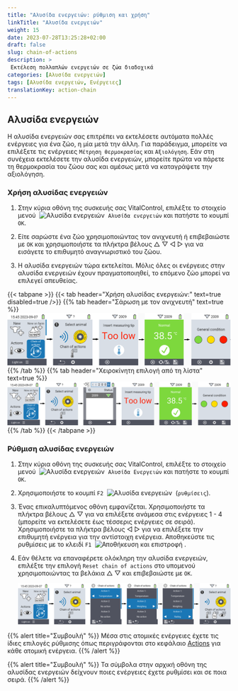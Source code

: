 ```yaml
---
title: "Αλυσίδα ενεργειών: ρύθμιση και χρήση"
linkTitle: "Αλυσίδα ενεργειών"
weight: 15
date: 2023-07-28T13:25:28+02:00
draft: false
slug: chain-of-actions
description: >
 Εκτέλεση πολλαπλών ενεργειών σε ζώα διαδοχικά
categories: [Αλυσίδα ενεργειών]
tags: [Αλυσίδα ενεργειών, Ενέργειες]
translationKey: action-chain
---
```

## Αλυσίδα ενεργειών

Η αλυσίδα ενεργειών σας επιτρέπει να εκτελέσετε αυτόματα πολλές ενέργειες για ένα ζώο, η μία μετά την άλλη. Για παράδειγμα, μπορείτε να επιλέξετε τις ενέργειες `Μέτρηση θερμοκρασίας` και `Αξιολόγηση`. Εάν στη συνέχεια εκτελέσετε την αλυσίδα ενεργειών, μπορείτε πρώτα να πάρετε τη θερμοκρασία του ζώου σας και αμέσως μετά να καταγράψετε την αξιολόγηση.

### Χρήση αλυσίδας ενεργειών

1. Στην κύρια οθόνη της συσκευής σας VitalControl, επιλέξτε το στοιχείο μενού &nbsp;<img src="/icons/actions/action-chain.svg" width="35" align="bottom" alt="Αλυσίδα ενεργειών" />&nbsp; `Αλυσίδα ενεργειών` και πατήστε το κουμπί `OK`.

2. Είτε σαρώστε ένα ζώο χρησιμοποιώντας τον ανιχνευτή ή επιβεβαιώστε με `OK` και χρησιμοποιήστε τα πλήκτρα βέλους △ ▽ ◁ ▷ για να εισάγετε το επιθυμητό αναγνωριστικό του ζώου.

3. Η αλυσίδα ενεργειών τώρα εκτελείται. Μόλις όλες οι ενέργειες στην αλυσίδα ενεργειών έχουν πραγματοποιηθεί, το επόμενο ζώο μπορεί να επιλεγεί απευθείας.

{{< tabpane >}}
{{< tab header="Χρήση αλυσίδας ενεργειών:" text=true disabled=true />}}
{{% tab header="Σάρωση με τον ανιχνευτή" text=true %}}
![VitalControl: Μενού αλυσίδας ενεργειών](images/chainofactions-scan.png "Αλυσίδα ενεργειών")
{{% /tab %}}
{{% tab header="Χειροκίνητη επιλογή από τη λίστα" text=true %}}
![VitalControl: Μενού αλυσίδας ενεργειών](images/chainofactions.png "Αλυσίδα ενεργειών")
{{% /tab %}}
{{< /tabpane >}}

### Ρύθμιση αλυσίδας ενεργειών

1. Στην κύρια οθόνη της συσκευής σας VitalControl, επιλέξτε το στοιχείο μενού &nbsp;<img src="/icons/actions/action-chain.svg" width="35" align="bottom" alt="Αλυσίδα ενεργειών" />&nbsp; `Αλυσίδα Ενεργειών` και πατήστε το κουμπί `OK`.

2. Χρησιμοποιήστε το κουμπί `F2` &nbsp;<img src="/icons/gear.svg" width="25" align="bottom" alt="Αλυσίδα ενεργειών" />&nbsp; (`ρυθμίσεις`).

3. Ένας επικαλυπτόμενος οθόνη εμφανίζεται. Χρησιμοποιήστε τα πλήκτρα βέλους △ ▽ για να επιλέξετε ανάμεσα στις ενέργειες 1 - 4 (μπορείτε να εκτελέσετε έως τέσσερις ενέργειες σε σειρά). Χρησιμοποιήστε τα πλήκτρα βέλους ◁ ▷ για να επιλέξετε την επιθυμητή ενέργεια για την αντίστοιχη ενέργεια. Αποθηκεύστε τις ρυθμίσεις με το κλειδί `F1` &nbsp;<img src="/icons/footer/save_exit.svg" width="65" align="bottom" alt="Αποθήκευση και επιστροφή" />&nbsp;.

4. Εάν θέλετε να επαναφέρετε ολόκληρη την αλυσίδα ενεργειών, επιλέξτε την επιλογή `Reset chain of actions` στο υπομενού χρησιμοποιώντας τα βελάκια △ ▽ και επιβεβαιώστε με `OK`.

    ![VitalControl: Menu chain of actions](images/setchainofactions.png "Set chain of actions")

{{% alert title="Συμβουλή" %}}
Μέσα στις ατομικές ενέργειες έχετε τις ίδιες επιλογές ρύθμισης όπως περιγράφονται στο κεφάλαιο [Actions](../actions) για κάθε ατομική ενέργεια.
{{% /alert %}}

{{% alert title="Συμβουλή" %}}
Τα σύμβολα στην αρχική οθόνη της αλυσίδας ενεργειών δείχνουν ποιες ενέργειες έχετε ρυθμίσει και σε ποια σειρά.
{{% /alert %}}
